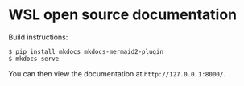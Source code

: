 # WSL open source documentation

Build instructions: 

```
$ pip install mkdocs mkdocs-mermaid2-plugin
$ mkdocs serve
```

You can then view the documentation at `http://127.0.0.1:8000/`.